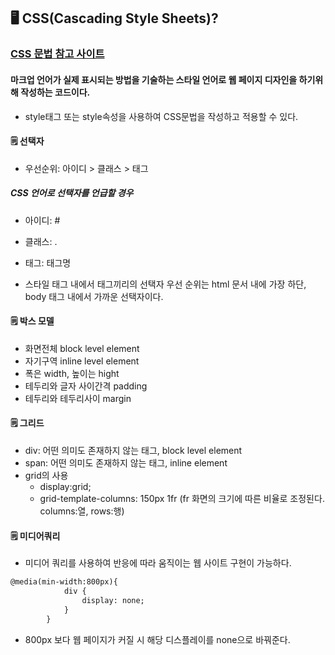 ## 🖥️ CSS(Cascading Style Sheets)?

### [CSS 문법 참고 사이트](https://devdocs.io/css/)

#### 마크업 언어가 실제 표시되는 방법을 기술하는 스타일 언어로 웹 페이지 디자인을 하기위해 작성하는 코드이다.

- style태그 또는 style속성을 사용하여 CSS문법을 작성하고 적용할 수 있다.

#### 🗒️ 선택자

- 우선순위: 아이디 > 클래스 > 태그

##### CSS 언어로 선택자를 언급할 경우

- 아이디: #
- 클래스: .
- 태그: 태그명

- 스타일 태그 내에서 태그끼리의 선택자 우선 순위는 html 문서 내에 가장 하단, body 태그 내에서 가까운 선택자이다.

#### 🗒️ 박스 모델

- 화면전체 block level element
- 자기구역 inline level element
- 폭은 width, 높이는 hight
- 테두리와 글자 사이간격 padding
- 테두리와 테두리사이 margin

#### 🗒️ 그리드

- div: 어떤 의미도 존재하지 않는 태그, block level element
- span: 어떤 의미도 존재하지 않는 태그, inline element
- grid의 사용
    - display:grid;
    - grid-template-columns: 150px 1fr (fr 화면의 크기에 따른 비율로 조정된다. columns:열, rows:행)

#### 🗒️ 미디어쿼리

- 미디어 쿼리를 사용하여 반응에 따라 움직이는 웹 사이트 구현이 가능하다.

```html
@media(min-width:800px){ 
            div {
                display: none;
            }
        }
```

- 800px 보다 웹 페이지가 커질 시 해당 디스플레이를 none으로 바꿔준다.
